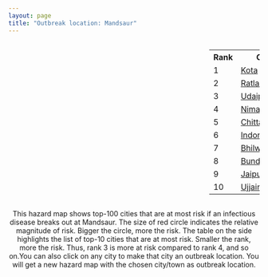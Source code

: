 ```yaml
---
layout: page
title: "Outbreak location: Mandsaur"
---
```

<div style="width: 100%; overflow: auto;">
<div style="width: 75%; float: left;">
<div id="mapid">
<script src="https://buda-magenta.github.io/hazard_map/load_map.js"></script>

<script>
var marker_outbreak = L.marker([24.265131, 75.387182],{"autoPan": true}).addTo(map); marker_outbreak.bindTooltip("Mandsaur").openTooltip();

var circle_1 = L.circle([25.196826, 76.000893], {"pane": "markerPane", "color": "red", "fill": true, "fillOpacity": 0.2, "fillRule": "evenodd", "lineCap": "round", "lineJoin": "round", "opacity": 1.0, "radius": 87891, "stroke": true, "weight": 3}).addTo(map);
circle_1.bindTooltip("Kota<br>rank: 1<br>hazard index: 0.087892")
circle_1.bindPopup('<a href="https://buda-magenta.github.io/hazard_map/Kota">Kota</a>')

var circle_2 = L.circle([23.480592, 74.917790], {"pane": "markerPane", "color": "red", "fill": true, "fillOpacity": 0.2, "fillRule": "evenodd", "lineCap": "round", "lineJoin": "round", "opacity": 1.0, "radius": 68873, "stroke": true, "weight": 3}).addTo(map);
circle_2.bindTooltip("Ratlam<br>rank: 2<br>hazard index: 0.068873")
circle_2.bindPopup('<a href="https://buda-magenta.github.io/hazard_map/Ratlam">Ratlam</a>')

var circle_3 = L.circle([24.578721, 73.686257], {"pane": "markerPane", "color": "red", "fill": true, "fillOpacity": 0.2, "fillRule": "evenodd", "lineCap": "round", "lineJoin": "round", "opacity": 1.0, "radius": 53631, "stroke": true, "weight": 3}).addTo(map);
circle_3.bindTooltip("Udaipur<br>rank: 3<br>hazard index: 0.053631")
circle_3.bindPopup('<a href="https://buda-magenta.github.io/hazard_map/Udaipur">Udaipur</a>')

var circle_4 = L.circle([24.462465, 74.850114], {"pane": "markerPane", "color": "red", "fill": true, "fillOpacity": 0.2, "fillRule": "evenodd", "lineCap": "round", "lineJoin": "round", "opacity": 1.0, "radius": 43296, "stroke": true, "weight": 3}).addTo(map);
circle_4.bindTooltip("Nimach<br>rank: 4<br>hazard index: 0.043296")
circle_4.bindPopup('<a href="https://buda-magenta.github.io/hazard_map/Nimach">Nimach</a>')

var circle_5 = L.circle([24.500000, 74.500000], {"pane": "markerPane", "color": "red", "fill": true, "fillOpacity": 0.2, "fillRule": "evenodd", "lineCap": "round", "lineJoin": "round", "opacity": 1.0, "radius": 39410, "stroke": true, "weight": 3}).addTo(map);
circle_5.bindTooltip("Chittaurgarh<br>rank: 5<br>hazard index: 0.039411")
circle_5.bindPopup('<a href="https://buda-magenta.github.io/hazard_map/Chittaurgarh">Chittaurgarh</a>')

var circle_6 = L.circle([22.720362, 75.868200], {"pane": "markerPane", "color": "red", "fill": true, "fillOpacity": 0.2, "fillRule": "evenodd", "lineCap": "round", "lineJoin": "round", "opacity": 1.0, "radius": 29791, "stroke": true, "weight": 3}).addTo(map);
circle_6.bindTooltip("Indore<br>rank: 6<br>hazard index: 0.029791")
circle_6.bindPopup('<a href="https://buda-magenta.github.io/hazard_map/Indore">Indore</a>')

var circle_7 = L.circle([25.488773, 74.699613], {"pane": "markerPane", "color": "red", "fill": true, "fillOpacity": 0.2, "fillRule": "evenodd", "lineCap": "round", "lineJoin": "round", "opacity": 1.0, "radius": 13349, "stroke": true, "weight": 3}).addTo(map);
circle_7.bindTooltip("Bhilwara<br>rank: 7<br>hazard index: 0.013350")
circle_7.bindPopup('<a href="https://buda-magenta.github.io/hazard_map/Bhilwara">Bhilwara</a>')

var circle_8 = L.circle([25.500000, 75.833333], {"pane": "markerPane", "color": "red", "fill": true, "fillOpacity": 0.2, "fillRule": "evenodd", "lineCap": "round", "lineJoin": "round", "opacity": 1.0, "radius": 8869, "stroke": true, "weight": 3}).addTo(map);
circle_8.bindTooltip("Bundi<br>rank: 8<br>hazard index: 0.008870")
circle_8.bindPopup('<a href="https://buda-magenta.github.io/hazard_map/Bundi">Bundi</a>')

var circle_9 = L.circle([26.915458, 75.818982], {"pane": "markerPane", "color": "red", "fill": true, "fillOpacity": 0.2, "fillRule": "evenodd", "lineCap": "round", "lineJoin": "round", "opacity": 1.0, "radius": 8629, "stroke": true, "weight": 3}).addTo(map);
circle_9.bindTooltip("Jaipur<br>rank: 9<br>hazard index: 0.008629")
circle_9.bindPopup('<a href="https://buda-magenta.github.io/hazard_map/Jaipur">Jaipur</a>')

var circle_10 = L.circle([23.174597, 75.785142], {"pane": "markerPane", "color": "red", "fill": true, "fillOpacity": 0.2, "fillRule": "evenodd", "lineCap": "round", "lineJoin": "round", "opacity": 1.0, "radius": 7390, "stroke": true, "weight": 3}).addTo(map);
circle_10.bindTooltip("Ujjain<br>rank: 10<br>hazard index: 0.007390")
circle_10.bindPopup('<a href="https://buda-magenta.github.io/hazard_map/Ujjain">Ujjain</a>')

var circle_11 = L.circle([23.000000, 76.166667], {"pane": "markerPane", "color": "red", "fill": true, "fillOpacity": 0.2, "fillRule": "evenodd", "lineCap": "round", "lineJoin": "round", "opacity": 1.0, "radius": 3892, "stroke": true, "weight": 3}).addTo(map);
circle_11.bindTooltip("Dewas<br>rank: 11<br>hazard index: 0.003892")
circle_11.bindPopup('<a href="https://buda-magenta.github.io/hazard_map/Dewas">Dewas</a>')

var circle_12 = L.circle([28.651718, 77.221939], {"pane": "markerPane", "color": "red", "fill": true, "fillOpacity": 0.2, "fillRule": "evenodd", "lineCap": "round", "lineJoin": "round", "opacity": 1.0, "radius": 3496, "stroke": true, "weight": 3}).addTo(map);
circle_12.bindTooltip("Delhi<br>rank: 12<br>hazard index: 0.003497")
circle_12.bindPopup('<a href="https://buda-magenta.github.io/hazard_map/Delhi">Delhi</a>')

var circle_13 = L.circle([23.258486, 77.401989], {"pane": "markerPane", "color": "red", "fill": true, "fillOpacity": 0.2, "fillRule": "evenodd", "lineCap": "round", "lineJoin": "round", "opacity": 1.0, "radius": 2930, "stroke": true, "weight": 3}).addTo(map);
circle_13.bindTooltip("Bhopal<br>rank: 13<br>hazard index: 0.002931")
circle_13.bindPopup('<a href="https://buda-magenta.github.io/hazard_map/Bhopal">Bhopal</a>')

var circle_14 = L.circle([24.917151, 76.696403], {"pane": "markerPane", "color": "red", "fill": true, "fillOpacity": 0.2, "fillRule": "evenodd", "lineCap": "round", "lineJoin": "round", "opacity": 1.0, "radius": 2540, "stroke": true, "weight": 3}).addTo(map);
circle_14.bindTooltip("Baran<br>rank: 14<br>hazard index: 0.002540")
circle_14.bindPopup('<a href="https://buda-magenta.github.io/hazard_map/Baran">Baran</a>')

var circle_15 = L.circle([24.935635, 82.647701], {"pane": "markerPane", "color": "red", "fill": true, "fillOpacity": 0.2, "fillRule": "evenodd", "lineCap": "round", "lineJoin": "round", "opacity": 1.0, "radius": 2059, "stroke": true, "weight": 3}).addTo(map);
circle_15.bindTooltip("Mirzapur<br>rank: 15<br>hazard index: 0.002060")
circle_15.bindPopup('<a href="https://buda-magenta.github.io/hazard_map/Mirzapur">Mirzapur</a>')

var circle_16 = L.circle([26.229141, 76.304533], {"pane": "markerPane", "color": "red", "fill": true, "fillOpacity": 0.2, "fillRule": "evenodd", "lineCap": "round", "lineJoin": "round", "opacity": 1.0, "radius": 2009, "stroke": true, "weight": 3}).addTo(map);
circle_16.bindTooltip("Sawai Madhopur<br>rank: 16<br>hazard index: 0.002009")
circle_16.bindPopup('<a href="https://buda-magenta.github.io/hazard_map/Sawai_Madhopur">Sawai Madhopur</a>')

var circle_17 = L.circle([23.587548, 75.675679], {"pane": "markerPane", "color": "red", "fill": true, "fillOpacity": 0.2, "fillRule": "evenodd", "lineCap": "round", "lineJoin": "round", "opacity": 1.0, "radius": 1951, "stroke": true, "weight": 3}).addTo(map);
circle_17.bindTooltip("Nagda<br>rank: 17<br>hazard index: 0.001951")
circle_17.bindPopup('<a href="https://buda-magenta.github.io/hazard_map/Nagda">Nagda</a>')

var circle_18 = L.circle([19.075990, 72.877393], {"pane": "markerPane", "color": "red", "fill": true, "fillOpacity": 0.2, "fillRule": "evenodd", "lineCap": "round", "lineJoin": "round", "opacity": 1.0, "radius": 1857, "stroke": true, "weight": 3}).addTo(map);
circle_18.bindTooltip("Mumbai<br>rank: 18<br>hazard index: 0.001858")
circle_18.bindPopup('<a href="https://buda-magenta.github.io/hazard_map/Mumbai">Mumbai</a>')

var circle_19 = L.circle([26.469100, 74.639000], {"pane": "markerPane", "color": "red", "fill": true, "fillOpacity": 0.2, "fillRule": "evenodd", "lineCap": "round", "lineJoin": "round", "opacity": 1.0, "radius": 1724, "stroke": true, "weight": 3}).addTo(map);
circle_19.bindTooltip("Ajmer<br>rank: 19<br>hazard index: 0.001725")
circle_19.bindPopup('<a href="https://buda-magenta.github.io/hazard_map/Ajmer">Ajmer</a>')

var circle_20 = L.circle([26.296772, 73.035143], {"pane": "markerPane", "color": "red", "fill": true, "fillOpacity": 0.2, "fillRule": "evenodd", "lineCap": "round", "lineJoin": "round", "opacity": 1.0, "radius": 1072, "stroke": true, "weight": 3}).addTo(map);
circle_20.bindTooltip("Jodhpur<br>rank: 20<br>hazard index: 0.001073")
circle_20.bindPopup('<a href="https://buda-magenta.github.io/hazard_map/Jodhpur">Jodhpur</a>')

var circle_21 = L.circle([24.500000, 77.500000], {"pane": "markerPane", "color": "red", "fill": true, "fillOpacity": 0.2, "fillRule": "evenodd", "lineCap": "round", "lineJoin": "round", "opacity": 1.0, "radius": 969, "stroke": true, "weight": 3}).addTo(map);
circle_21.bindTooltip("Guna<br>rank: 21<br>hazard index: 0.000970")
circle_21.bindPopup('<a href="https://buda-magenta.github.io/hazard_map/Guna">Guna</a>')

var circle_22 = L.circle([23.160894, 79.949770], {"pane": "markerPane", "color": "red", "fill": true, "fillOpacity": 0.2, "fillRule": "evenodd", "lineCap": "round", "lineJoin": "round", "opacity": 1.0, "radius": 812, "stroke": true, "weight": 3}).addTo(map);
circle_22.bindTooltip("Jabalpur<br>rank: 22<br>hazard index: 0.000813")
circle_22.bindPopup('<a href="https://buda-magenta.github.io/hazard_map/Jabalpur">Jabalpur</a>')

var circle_23 = L.circle([21.818774, 75.606458], {"pane": "markerPane", "color": "red", "fill": true, "fillOpacity": 0.2, "fillRule": "evenodd", "lineCap": "round", "lineJoin": "round", "opacity": 1.0, "radius": 704, "stroke": true, "weight": 3}).addTo(map);
circle_23.bindTooltip("Khargone<br>rank: 23<br>hazard index: 0.000704")
circle_23.bindPopup('<a href="https://buda-magenta.github.io/hazard_map/Khargone">Khargone</a>')

var circle_24 = L.circle([26.203725, 78.157363], {"pane": "markerPane", "color": "red", "fill": true, "fillOpacity": 0.2, "fillRule": "evenodd", "lineCap": "round", "lineJoin": "round", "opacity": 1.0, "radius": 658, "stroke": true, "weight": 3}).addTo(map);
circle_24.bindTooltip("Gwalior<br>rank: 24<br>hazard index: 0.000658")
circle_24.bindPopup('<a href="https://buda-magenta.github.io/hazard_map/Gwalior">Gwalior</a>')

var circle_25 = L.circle([23.493079, 74.348402], {"pane": "markerPane", "color": "red", "fill": true, "fillOpacity": 0.2, "fillRule": "evenodd", "lineCap": "round", "lineJoin": "round", "opacity": 1.0, "radius": 580, "stroke": true, "weight": 3}).addTo(map);
circle_25.bindTooltip("Banswara<br>rank: 25<br>hazard index: 0.000580")
circle_25.bindPopup('<a href="https://buda-magenta.github.io/hazard_map/Banswara">Banswara</a>')

var circle_26 = L.circle([26.838100, 80.934600], {"pane": "markerPane", "color": "red", "fill": true, "fillOpacity": 0.2, "fillRule": "evenodd", "lineCap": "round", "lineJoin": "round", "opacity": 1.0, "radius": 576, "stroke": true, "weight": 3}).addTo(map);
circle_26.bindTooltip("Lucknow<br>rank: 26<br>hazard index: 0.000576")
circle_26.bindPopup('<a href="https://buda-magenta.github.io/hazard_map/Lucknow">Lucknow</a>')

var circle_27 = L.circle([25.531031, 78.652689], {"pane": "markerPane", "color": "red", "fill": true, "fillOpacity": 0.2, "fillRule": "evenodd", "lineCap": "round", "lineJoin": "round", "opacity": 1.0, "radius": 575, "stroke": true, "weight": 3}).addTo(map);
circle_27.bindTooltip("Jhansi<br>rank: 27<br>hazard index: 0.000576")
circle_27.bindPopup('<a href="https://buda-magenta.github.io/hazard_map/Jhansi">Jhansi</a>')

var circle_28 = L.circle([25.604091, 73.415609], {"pane": "markerPane", "color": "red", "fill": true, "fillOpacity": 0.2, "fillRule": "evenodd", "lineCap": "round", "lineJoin": "round", "opacity": 1.0, "radius": 479, "stroke": true, "weight": 3}).addTo(map);
circle_28.bindTooltip("Pali<br>rank: 28<br>hazard index: 0.000479")
circle_28.bindPopup('<a href="https://buda-magenta.github.io/hazard_map/Pali">Pali</a>')

var circle_29 = L.circle([26.122147, 75.663754], {"pane": "markerPane", "color": "red", "fill": true, "fillOpacity": 0.2, "fillRule": "evenodd", "lineCap": "round", "lineJoin": "round", "opacity": 1.0, "radius": 363, "stroke": true, "weight": 3}).addTo(map);
circle_29.bindTooltip("Tonk<br>rank: 29<br>hazard index: 0.000363")
circle_29.bindPopup('<a href="https://buda-magenta.github.io/hazard_map/Tonk">Tonk</a>')

var circle_30 = L.circle([26.460914, 80.321759], {"pane": "markerPane", "color": "red", "fill": true, "fillOpacity": 0.2, "fillRule": "evenodd", "lineCap": "round", "lineJoin": "round", "opacity": 1.0, "radius": 342, "stroke": true, "weight": 3}).addTo(map);
circle_30.bindTooltip("Kanpur<br>rank: 30<br>hazard index: 0.000343")
circle_30.bindPopup('<a href="https://buda-magenta.github.io/hazard_map/Kanpur">Kanpur</a>')

var circle_31 = L.circle([23.021624, 72.579707], {"pane": "markerPane", "color": "red", "fill": true, "fillOpacity": 0.2, "fillRule": "evenodd", "lineCap": "round", "lineJoin": "round", "opacity": 1.0, "radius": 262, "stroke": true, "weight": 3}).addTo(map);
circle_31.bindTooltip("Ahmedabad<br>rank: 31<br>hazard index: 0.000263")
circle_31.bindPopup('<a href="https://buda-magenta.github.io/hazard_map/Ahmedabad">Ahmedabad</a>')

var circle_32 = L.circle([23.809612, 78.759114], {"pane": "markerPane", "color": "red", "fill": true, "fillOpacity": 0.2, "fillRule": "evenodd", "lineCap": "round", "lineJoin": "round", "opacity": 1.0, "radius": 251, "stroke": true, "weight": 3}).addTo(map);
circle_32.bindTooltip("Sagar<br>rank: 32<br>hazard index: 0.000252")
circle_32.bindPopup('<a href="https://buda-magenta.github.io/hazard_map/Sagar">Sagar</a>')

var circle_33 = L.circle([26.653396, 77.624206], {"pane": "markerPane", "color": "red", "fill": true, "fillOpacity": 0.2, "fillRule": "evenodd", "lineCap": "round", "lineJoin": "round", "opacity": 1.0, "radius": 246, "stroke": true, "weight": 3}).addTo(map);
circle_33.bindTooltip("Dhaulpur<br>rank: 33<br>hazard index: 0.000246")
circle_33.bindPopup('<a href="https://buda-magenta.github.io/hazard_map/Dhaulpur">Dhaulpur</a>')

var circle_34 = L.circle([26.588559, 74.861097], {"pane": "markerPane", "color": "red", "fill": true, "fillOpacity": 0.2, "fillRule": "evenodd", "lineCap": "round", "lineJoin": "round", "opacity": 1.0, "radius": 228, "stroke": true, "weight": 3}).addTo(map);
circle_34.bindTooltip("Kishangarh<br>rank: 34<br>hazard index: 0.000228")
circle_34.bindPopup('<a href="https://buda-magenta.github.io/hazard_map/Kishangarh">Kishangarh</a>')

var circle_35 = L.circle([24.197443, 82.666145], {"pane": "markerPane", "color": "red", "fill": true, "fillOpacity": 0.2, "fillRule": "evenodd", "lineCap": "round", "lineJoin": "round", "opacity": 1.0, "radius": 219, "stroke": true, "weight": 3}).addTo(map);
circle_35.bindTooltip("Singrauli<br>rank: 35<br>hazard index: 0.000220")
circle_35.bindPopup('<a href="https://buda-magenta.github.io/hazard_map/Singrauli">Singrauli</a>')

var circle_36 = L.circle([21.170200, 72.831100], {"pane": "markerPane", "color": "red", "fill": true, "fillOpacity": 0.2, "fillRule": "evenodd", "lineCap": "round", "lineJoin": "round", "opacity": 1.0, "radius": 213, "stroke": true, "weight": 3}).addTo(map);
circle_36.bindTooltip("Surat<br>rank: 36<br>hazard index: 0.000214")
circle_36.bindPopup('<a href="https://buda-magenta.github.io/hazard_map/Surat">Surat</a>')

var circle_37 = L.circle([23.833962, 80.392456], {"pane": "markerPane", "color": "red", "fill": true, "fillOpacity": 0.2, "fillRule": "evenodd", "lineCap": "round", "lineJoin": "round", "opacity": 1.0, "radius": 204, "stroke": true, "weight": 3}).addTo(map);
circle_37.bindTooltip("Murwara<br>rank: 37<br>hazard index: 0.000204")
circle_37.bindPopup('<a href="https://buda-magenta.github.io/hazard_map/Murwara">Murwara</a>')

var circle_38 = L.circle([25.375241, 77.828119], {"pane": "markerPane", "color": "red", "fill": true, "fillOpacity": 0.2, "fillRule": "evenodd", "lineCap": "round", "lineJoin": "round", "opacity": 1.0, "radius": 183, "stroke": true, "weight": 3}).addTo(map);
circle_38.bindTooltip("Shivpuri<br>rank: 38<br>hazard index: 0.000183")
circle_38.bindPopup('<a href="https://buda-magenta.github.io/hazard_map/Shivpuri">Shivpuri</a>')

var circle_39 = L.circle([12.979120, 77.591300], {"pane": "markerPane", "color": "red", "fill": true, "fillOpacity": 0.2, "fillRule": "evenodd", "lineCap": "round", "lineJoin": "round", "opacity": 1.0, "radius": 178, "stroke": true, "weight": 3}).addTo(map);
circle_39.bindTooltip("Bangalore<br>rank: 39<br>hazard index: 0.000179")
circle_39.bindPopup('<a href="https://buda-magenta.github.io/hazard_map/Bangalore">Bangalore</a>')

var circle_40 = L.circle([26.099214, 74.312704], {"pane": "markerPane", "color": "red", "fill": true, "fillOpacity": 0.2, "fillRule": "evenodd", "lineCap": "round", "lineJoin": "round", "opacity": 1.0, "radius": 177, "stroke": true, "weight": 3}).addTo(map);
circle_40.bindTooltip("Beawar<br>rank: 40<br>hazard index: 0.000178")
circle_40.bindPopup('<a href="https://buda-magenta.github.io/hazard_map/Beawar">Beawar</a>')

var circle_41 = L.circle([27.175255, 78.009816], {"pane": "markerPane", "color": "red", "fill": true, "fillOpacity": 0.2, "fillRule": "evenodd", "lineCap": "round", "lineJoin": "round", "opacity": 1.0, "radius": 174, "stroke": true, "weight": 3}).addTo(map);
circle_41.bindTooltip("Agra<br>rank: 41<br>hazard index: 0.000175")
circle_41.bindPopup('<a href="https://buda-magenta.github.io/hazard_map/Agra">Agra</a>')

var circle_42 = L.circle([25.609324, 85.123525], {"pane": "markerPane", "color": "red", "fill": true, "fillOpacity": 0.2, "fillRule": "evenodd", "lineCap": "round", "lineJoin": "round", "opacity": 1.0, "radius": 162, "stroke": true, "weight": 3}).addTo(map);
circle_42.bindTooltip("Patna<br>rank: 42<br>hazard index: 0.000163")
circle_42.bindPopup('<a href="https://buda-magenta.github.io/hazard_map/Patna">Patna</a>')

var circle_43 = L.circle([13.083694, 80.270186], {"pane": "markerPane", "color": "red", "fill": true, "fillOpacity": 0.2, "fillRule": "evenodd", "lineCap": "round", "lineJoin": "round", "opacity": 1.0, "radius": 143, "stroke": true, "weight": 3}).addTo(map);
circle_43.bindTooltip("Chennai<br>rank: 43<br>hazard index: 0.000143")
circle_43.bindPopup('<a href="https://buda-magenta.github.io/hazard_map/Chennai">Chennai</a>')

var circle_44 = L.circle([22.541418, 88.357691], {"pane": "markerPane", "color": "red", "fill": true, "fillOpacity": 0.2, "fillRule": "evenodd", "lineCap": "round", "lineJoin": "round", "opacity": 1.0, "radius": 135, "stroke": true, "weight": 3}).addTo(map);
circle_44.bindTooltip("Kolkata<br>rank: 44<br>hazard index: 0.000135")
circle_44.bindPopup('<a href="https://buda-magenta.github.io/hazard_map/Kolkata">Kolkata</a>')

var circle_45 = L.circle([28.015929, 73.317137], {"pane": "markerPane", "color": "red", "fill": true, "fillOpacity": 0.2, "fillRule": "evenodd", "lineCap": "round", "lineJoin": "round", "opacity": 1.0, "radius": 134, "stroke": true, "weight": 3}).addTo(map);
circle_45.bindTooltip("Bikaner<br>rank: 45<br>hazard index: 0.000134")
circle_45.bindPopup('<a href="https://buda-magenta.github.io/hazard_map/Bikaner">Bikaner</a>')

var circle_46 = L.circle([25.438130, 81.833800], {"pane": "markerPane", "color": "red", "fill": true, "fillOpacity": 0.2, "fillRule": "evenodd", "lineCap": "round", "lineJoin": "round", "opacity": 1.0, "radius": 130, "stroke": true, "weight": 3}).addTo(map);
circle_46.bindTooltip("Allahabad<br>rank: 46<br>hazard index: 0.000131")
circle_46.bindPopup('<a href="https://buda-magenta.github.io/hazard_map/Allahabad">Allahabad</a>')

var circle_47 = L.circle([27.639077, 76.614452], {"pane": "markerPane", "color": "red", "fill": true, "fillOpacity": 0.2, "fillRule": "evenodd", "lineCap": "round", "lineJoin": "round", "opacity": 1.0, "radius": 129, "stroke": true, "weight": 3}).addTo(map);
circle_47.bindTooltip("Alwar<br>rank: 47<br>hazard index: 0.000129")
circle_47.bindPopup('<a href="https://buda-magenta.github.io/hazard_map/Alwar">Alwar</a>')

var circle_48 = L.circle([17.388786, 78.461065], {"pane": "markerPane", "color": "red", "fill": true, "fillOpacity": 0.2, "fillRule": "evenodd", "lineCap": "round", "lineJoin": "round", "opacity": 1.0, "radius": 125, "stroke": true, "weight": 3}).addTo(map);
circle_48.bindTooltip("Hyderabad<br>rank: 48<br>hazard index: 0.000125")
circle_48.bindPopup('<a href="https://buda-magenta.github.io/hazard_map/Hyderabad">Hyderabad</a>')

var circle_49 = L.circle([20.993276, 75.839983], {"pane": "markerPane", "color": "red", "fill": true, "fillOpacity": 0.2, "fillRule": "evenodd", "lineCap": "round", "lineJoin": "round", "opacity": 1.0, "radius": 124, "stroke": true, "weight": 3}).addTo(map);
circle_49.bindTooltip("Bhusawal<br>rank: 49<br>hazard index: 0.000125")
circle_49.bindPopup('<a href="https://buda-magenta.github.io/hazard_map/Bhusawal">Bhusawal</a>')

var circle_50 = L.circle([23.223288, 72.649227], {"pane": "markerPane", "color": "red", "fill": true, "fillOpacity": 0.2, "fillRule": "evenodd", "lineCap": "round", "lineJoin": "round", "opacity": 1.0, "radius": 124, "stroke": true, "weight": 3}).addTo(map);
circle_50.bindTooltip("Gandhinagar<br>rank: 50<br>hazard index: 0.000124")
circle_50.bindPopup('<a href="https://buda-magenta.github.io/hazard_map/Gandhinagar">Gandhinagar</a>')

var circle_51 = L.circle([23.666667, 72.500000], {"pane": "markerPane", "color": "red", "fill": true, "fillOpacity": 0.2, "fillRule": "evenodd", "lineCap": "round", "lineJoin": "round", "opacity": 1.0, "radius": 118, "stroke": true, "weight": 3}).addTo(map);
circle_51.bindTooltip("Mahesana<br>rank: 51<br>hazard index: 0.000119")
circle_51.bindPopup('<a href="https://buda-magenta.github.io/hazard_map/Mahesana">Mahesana</a>')

var circle_52 = L.circle([23.115688, 77.066239], {"pane": "markerPane", "color": "red", "fill": true, "fillOpacity": 0.2, "fillRule": "evenodd", "lineCap": "round", "lineJoin": "round", "opacity": 1.0, "radius": 116, "stroke": true, "weight": 3}).addTo(map);
circle_52.bindTooltip("Sehore<br>rank: 52<br>hazard index: 0.000116")
circle_52.bindPopup('<a href="https://buda-magenta.github.io/hazard_map/Sehore">Sehore</a>')

var circle_53 = L.circle([23.750000, 79.583333], {"pane": "markerPane", "color": "red", "fill": true, "fillOpacity": 0.2, "fillRule": "evenodd", "lineCap": "round", "lineJoin": "round", "opacity": 1.0, "radius": 115, "stroke": true, "weight": 3}).addTo(map);
circle_53.bindTooltip("Damoh<br>rank: 53<br>hazard index: 0.000115")
circle_53.bindPopup('<a href="https://buda-magenta.github.io/hazard_map/Damoh">Damoh</a>')

var circle_54 = L.circle([26.166667, 77.500000], {"pane": "markerPane", "color": "red", "fill": true, "fillOpacity": 0.2, "fillRule": "evenodd", "lineCap": "round", "lineJoin": "round", "opacity": 1.0, "radius": 108, "stroke": true, "weight": 3}).addTo(map);
circle_54.bindTooltip("Morena<br>rank: 54<br>hazard index: 0.000109")
circle_54.bindPopup('<a href="https://buda-magenta.github.io/hazard_map/Morena">Morena</a>')

var circle_55 = L.circle([25.335649, 83.007629], {"pane": "markerPane", "color": "red", "fill": true, "fillOpacity": 0.2, "fillRule": "evenodd", "lineCap": "round", "lineJoin": "round", "opacity": 1.0, "radius": 108, "stroke": true, "weight": 3}).addTo(map);
circle_55.bindTooltip("Varanasi<br>rank: 55<br>hazard index: 0.000108")
circle_55.bindPopup('<a href="https://buda-magenta.github.io/hazard_map/Varanasi">Varanasi</a>')

var circle_56 = L.circle([26.732501, 77.036312], {"pane": "markerPane", "color": "red", "fill": true, "fillOpacity": 0.2, "fillRule": "evenodd", "lineCap": "round", "lineJoin": "round", "opacity": 1.0, "radius": 105, "stroke": true, "weight": 3}).addTo(map);
circle_56.bindTooltip("Hindaun<br>rank: 56<br>hazard index: 0.000105")
circle_56.bindPopup('<a href="https://buda-magenta.github.io/hazard_map/Hindaun">Hindaun</a>')

var circle_57 = L.circle([21.977864, 76.568828], {"pane": "markerPane", "color": "red", "fill": true, "fillOpacity": 0.2, "fillRule": "evenodd", "lineCap": "round", "lineJoin": "round", "opacity": 1.0, "radius": 104, "stroke": true, "weight": 3}).addTo(map);
circle_57.bindTooltip("Khandwa<br>rank: 57<br>hazard index: 0.000105")
circle_57.bindPopup('<a href="https://buda-magenta.github.io/hazard_map/Khandwa">Khandwa</a>')

var circle_58 = L.circle([19.194329, 72.970178], {"pane": "markerPane", "color": "red", "fill": true, "fillOpacity": 0.2, "fillRule": "evenodd", "lineCap": "round", "lineJoin": "round", "opacity": 1.0, "radius": 103, "stroke": true, "weight": 3}).addTo(map);
circle_58.bindTooltip("Thane<br>rank: 58<br>hazard index: 0.000104")
circle_58.bindPopup('<a href="https://buda-magenta.github.io/hazard_map/Thane">Thane</a>')

var circle_59 = L.circle([23.916667, 78.000000], {"pane": "markerPane", "color": "red", "fill": true, "fillOpacity": 0.2, "fillRule": "evenodd", "lineCap": "round", "lineJoin": "round", "opacity": 1.0, "radius": 102, "stroke": true, "weight": 3}).addTo(map);
circle_59.bindTooltip("Vidisha<br>rank: 59<br>hazard index: 0.000103")
circle_59.bindPopup('<a href="https://buda-magenta.github.io/hazard_map/Vidisha">Vidisha</a>')

var circle_60 = L.circle([28.457876, 79.405571], {"pane": "markerPane", "color": "red", "fill": true, "fillOpacity": 0.2, "fillRule": "evenodd", "lineCap": "round", "lineJoin": "round", "opacity": 1.0, "radius": 99, "stroke": true, "weight": 3}).addTo(map);
circle_60.bindTooltip("Bareilly<br>rank: 60<br>hazard index: 0.000100")
circle_60.bindPopup('<a href="https://buda-magenta.github.io/hazard_map/Bareilly">Bareilly</a>')

var circle_61 = L.circle([24.170979, 72.436638], {"pane": "markerPane", "color": "red", "fill": true, "fillOpacity": 0.2, "fillRule": "evenodd", "lineCap": "round", "lineJoin": "round", "opacity": 1.0, "radius": 98, "stroke": true, "weight": 3}).addTo(map);
circle_61.bindTooltip("Palanpur<br>rank: 61<br>hazard index: 0.000099")
circle_61.bindPopup('<a href="https://buda-magenta.github.io/hazard_map/Palanpur">Palanpur</a>')

var circle_62 = L.circle([27.662826, 75.027926], {"pane": "markerPane", "color": "red", "fill": true, "fillOpacity": 0.2, "fillRule": "evenodd", "lineCap": "round", "lineJoin": "round", "opacity": 1.0, "radius": 92, "stroke": true, "weight": 3}).addTo(map);
circle_62.bindTooltip("Sikar<br>rank: 62<br>hazard index: 0.000092")
circle_62.bindPopup('<a href="https://buda-magenta.github.io/hazard_map/Sikar">Sikar</a>')

var circle_63 = L.circle([27.633333, 77.583333], {"pane": "markerPane", "color": "red", "fill": true, "fillOpacity": 0.2, "fillRule": "evenodd", "lineCap": "round", "lineJoin": "round", "opacity": 1.0, "radius": 92, "stroke": true, "weight": 3}).addTo(map);
circle_63.bindTooltip("Mathura<br>rank: 63<br>hazard index: 0.000092")
circle_63.bindPopup('<a href="https://buda-magenta.github.io/hazard_map/Mathura">Mathura</a>')

var circle_64 = L.circle([24.268349, 72.204387], {"pane": "markerPane", "color": "red", "fill": true, "fillOpacity": 0.2, "fillRule": "evenodd", "lineCap": "round", "lineJoin": "round", "opacity": 1.0, "radius": 89, "stroke": true, "weight": 3}).addTo(map);
circle_64.bindTooltip("Deesa<br>rank: 64<br>hazard index: 0.000090")
circle_64.bindPopup('<a href="https://buda-magenta.github.io/hazard_map/Deesa">Deesa</a>')

var circle_65 = L.circle([22.297314, 73.194257], {"pane": "markerPane", "color": "red", "fill": true, "fillOpacity": 0.2, "fillRule": "evenodd", "lineCap": "round", "lineJoin": "round", "opacity": 1.0, "radius": 83, "stroke": true, "weight": 3}).addTo(map);
circle_65.bindTooltip("Vadodara<br>rank: 65<br>hazard index: 0.000083")
circle_65.bindPopup('<a href="https://buda-magenta.github.io/hazard_map/Vadodara">Vadodara</a>')

var circle_66 = L.circle([18.521428, 73.854454], {"pane": "markerPane", "color": "red", "fill": true, "fillOpacity": 0.2, "fillRule": "evenodd", "lineCap": "round", "lineJoin": "round", "opacity": 1.0, "radius": 77, "stroke": true, "weight": 3}).addTo(map);
circle_66.bindTooltip("Pune<br>rank: 66<br>hazard index: 0.000078")
circle_66.bindPopup('<a href="https://buda-magenta.github.io/hazard_map/Pune">Pune</a>')

var circle_67 = L.circle([29.168807, 75.746110], {"pane": "markerPane", "color": "red", "fill": true, "fillOpacity": 0.2, "fillRule": "evenodd", "lineCap": "round", "lineJoin": "round", "opacity": 1.0, "radius": 76, "stroke": true, "weight": 3}).addTo(map);
circle_67.bindTooltip("Hisar<br>rank: 67<br>hazard index: 0.000076")
circle_67.bindPopup('<a href="https://buda-magenta.github.io/hazard_map/Hisar">Hisar</a>')

var circle_68 = L.circle([15.398403, 73.812918], {"pane": "markerPane", "color": "red", "fill": true, "fillOpacity": 0.2, "fillRule": "evenodd", "lineCap": "round", "lineJoin": "round", "opacity": 1.0, "radius": 75, "stroke": true, "weight": 3}).addTo(map);
circle_68.bindTooltip("Vasco Da Gama<br>rank: 68<br>hazard index: 0.000075")
circle_68.bindPopup('<a href="https://buda-magenta.github.io/hazard_map/Vasco_Da_Gama">Vasco Da Gama</a>')

var circle_69 = L.circle([29.000653, 77.768229], {"pane": "markerPane", "color": "red", "fill": true, "fillOpacity": 0.2, "fillRule": "evenodd", "lineCap": "round", "lineJoin": "round", "opacity": 1.0, "radius": 67, "stroke": true, "weight": 3}).addTo(map);
circle_69.bindTooltip("Meerut<br>rank: 69<br>hazard index: 0.000068")
circle_69.bindPopup('<a href="https://buda-magenta.github.io/hazard_map/Meerut">Meerut</a>')

var circle_70 = L.circle([27.265212, 77.369126], {"pane": "markerPane", "color": "red", "fill": true, "fillOpacity": 0.2, "fillRule": "evenodd", "lineCap": "round", "lineJoin": "round", "opacity": 1.0, "radius": 62, "stroke": true, "weight": 3}).addTo(map);
circle_70.bindTooltip("Bharatpur<br>rank: 70<br>hazard index: 0.000063")
circle_70.bindPopup('<a href="https://buda-magenta.github.io/hazard_map/Bharatpur">Bharatpur</a>')

var circle_71 = L.circle([21.149813, 79.082056], {"pane": "markerPane", "color": "red", "fill": true, "fillOpacity": 0.2, "fillRule": "evenodd", "lineCap": "round", "lineJoin": "round", "opacity": 1.0, "radius": 61, "stroke": true, "weight": 3}).addTo(map);
circle_71.bindTooltip("Nagpur<br>rank: 71<br>hazard index: 0.000062")
circle_71.bindPopup('<a href="https://buda-magenta.github.io/hazard_map/Nagpur">Nagpur</a>')

var circle_72 = L.circle([22.778500, 73.624516], {"pane": "markerPane", "color": "red", "fill": true, "fillOpacity": 0.2, "fillRule": "evenodd", "lineCap": "round", "lineJoin": "round", "opacity": 1.0, "radius": 60, "stroke": true, "weight": 3}).addTo(map);
circle_72.bindTooltip("Godhra<br>rank: 72<br>hazard index: 0.000060")
circle_72.bindPopup('<a href="https://buda-magenta.github.io/hazard_map/Godhra">Godhra</a>')

var circle_73 = L.circle([28.428262, 77.002700], {"pane": "markerPane", "color": "red", "fill": true, "fillOpacity": 0.2, "fillRule": "evenodd", "lineCap": "round", "lineJoin": "round", "opacity": 1.0, "radius": 60, "stroke": true, "weight": 3}).addTo(map);
circle_73.bindTooltip("Gurgaon<br>rank: 73<br>hazard index: 0.000060")
circle_73.bindPopup('<a href="https://buda-magenta.github.io/hazard_map/Gurgaon">Gurgaon</a>')

var circle_74 = L.circle([25.280733, 83.125128], {"pane": "markerPane", "color": "red", "fill": true, "fillOpacity": 0.2, "fillRule": "evenodd", "lineCap": "round", "lineJoin": "round", "opacity": 1.0, "radius": 59, "stroke": true, "weight": 3}).addTo(map);
circle_74.bindTooltip("Mughal Sarai<br>rank: 74<br>hazard index: 0.000060")
circle_74.bindPopup('<a href="https://buda-magenta.github.io/hazard_map/Mughal_Sarai">Mughal Sarai</a>')

var circle_75 = L.circle([21.237947, 81.633683], {"pane": "markerPane", "color": "red", "fill": true, "fillOpacity": 0.2, "fillRule": "evenodd", "lineCap": "round", "lineJoin": "round", "opacity": 1.0, "radius": 51, "stroke": true, "weight": 3}).addTo(map);
circle_75.bindTooltip("Raipur<br>rank: 75<br>hazard index: 0.000052")
circle_75.bindPopup('<a href="https://buda-magenta.github.io/hazard_map/Raipur">Raipur</a>')

var circle_76 = L.circle([28.402979, 77.310384], {"pane": "markerPane", "color": "red", "fill": true, "fillOpacity": 0.2, "fillRule": "evenodd", "lineCap": "round", "lineJoin": "round", "opacity": 1.0, "radius": 45, "stroke": true, "weight": 3}).addTo(map);
circle_76.bindTooltip("Faridabad<br>rank: 76<br>hazard index: 0.000045")
circle_76.bindPopup('<a href="https://buda-magenta.github.io/hazard_map/Faridabad">Faridabad</a>')

var circle_77 = L.circle([30.909016, 75.851601], {"pane": "markerPane", "color": "red", "fill": true, "fillOpacity": 0.2, "fillRule": "evenodd", "lineCap": "round", "lineJoin": "round", "opacity": 1.0, "radius": 43, "stroke": true, "weight": 3}).addTo(map);
circle_77.bindTooltip("Ludhiana<br>rank: 77<br>hazard index: 0.000043")
circle_77.bindPopup('<a href="https://buda-magenta.github.io/hazard_map/Ludhiana">Ludhiana</a>')

var circle_78 = L.circle([22.383333, 82.133333], {"pane": "markerPane", "color": "red", "fill": true, "fillOpacity": 0.2, "fillRule": "evenodd", "lineCap": "round", "lineJoin": "round", "opacity": 1.0, "radius": 42, "stroke": true, "weight": 3}).addTo(map);
circle_78.bindTooltip("Bilaspur<br>rank: 78<br>hazard index: 0.000043")
circle_78.bindPopup('<a href="https://buda-magenta.github.io/hazard_map/Bilaspur">Bilaspur</a>')

var circle_79 = L.circle([28.206144, 74.691907], {"pane": "markerPane", "color": "red", "fill": true, "fillOpacity": 0.2, "fillRule": "evenodd", "lineCap": "round", "lineJoin": "round", "opacity": 1.0, "radius": 40, "stroke": true, "weight": 3}).addTo(map);
circle_79.bindTooltip("Churu<br>rank: 79<br>hazard index: 0.000040")
circle_79.bindPopup('<a href="https://buda-magenta.github.io/hazard_map/Churu">Churu</a>')

var circle_80 = L.circle([22.305199, 70.802833], {"pane": "markerPane", "color": "red", "fill": true, "fillOpacity": 0.2, "fillRule": "evenodd", "lineCap": "round", "lineJoin": "round", "opacity": 1.0, "radius": 36, "stroke": true, "weight": 3}).addTo(map);
circle_80.bindTooltip("Rajkot<br>rank: 80<br>hazard index: 0.000037")
circle_80.bindPopup('<a href="https://buda-magenta.github.io/hazard_map/Rajkot">Rajkot</a>')

var circle_81 = L.circle([27.060786, 74.176675], {"pane": "markerPane", "color": "red", "fill": true, "fillOpacity": 0.2, "fillRule": "evenodd", "lineCap": "round", "lineJoin": "round", "opacity": 1.0, "radius": 36, "stroke": true, "weight": 3}).addTo(map);
circle_81.bindTooltip("Nagaur<br>rank: 81<br>hazard index: 0.000037")
circle_81.bindPopup('<a href="https://buda-magenta.github.io/hazard_map/Nagaur">Nagaur</a>')

var circle_82 = L.circle([22.610318, 73.461706], {"pane": "markerPane", "color": "red", "fill": true, "fillOpacity": 0.2, "fillRule": "evenodd", "lineCap": "round", "lineJoin": "round", "opacity": 1.0, "radius": 36, "stroke": true, "weight": 3}).addTo(map);
circle_82.bindTooltip("Kalol<br>rank: 82<br>hazard index: 0.000037")
circle_82.bindPopup('<a href="https://buda-magenta.github.io/hazard_map/Kalol">Kalol</a>')

var circle_83 = L.circle([28.901090, 76.580194], {"pane": "markerPane", "color": "red", "fill": true, "fillOpacity": 0.2, "fillRule": "evenodd", "lineCap": "round", "lineJoin": "round", "opacity": 1.0, "radius": 35, "stroke": true, "weight": 3}).addTo(map);
circle_83.bindTooltip("Rohtak<br>rank: 83<br>hazard index: 0.000036")
circle_83.bindPopup('<a href="https://buda-magenta.github.io/hazard_map/Rohtak">Rohtak</a>')

var circle_84 = L.circle([27.912633, 79.746563], {"pane": "markerPane", "color": "red", "fill": true, "fillOpacity": 0.2, "fillRule": "evenodd", "lineCap": "round", "lineJoin": "round", "opacity": 1.0, "radius": 32, "stroke": true, "weight": 3}).addTo(map);
circle_84.bindTooltip("Shahjahanpur<br>rank: 84<br>hazard index: 0.000033")
circle_84.bindPopup('<a href="https://buda-magenta.github.io/hazard_map/Shahjahanpur">Shahjahanpur</a>')

var circle_85 = L.circle([28.863842, 78.805778], {"pane": "markerPane", "color": "red", "fill": true, "fillOpacity": 0.2, "fillRule": "evenodd", "lineCap": "round", "lineJoin": "round", "opacity": 1.0, "radius": 31, "stroke": true, "weight": 3}).addTo(map);
circle_85.bindTooltip("Moradabad<br>rank: 85<br>hazard index: 0.000032")
circle_85.bindPopup('<a href="https://buda-magenta.github.io/hazard_map/Moradabad">Moradabad</a>')

var circle_86 = L.circle([26.500000, 78.750000], {"pane": "markerPane", "color": "red", "fill": true, "fillOpacity": 0.2, "fillRule": "evenodd", "lineCap": "round", "lineJoin": "round", "opacity": 1.0, "radius": 31, "stroke": true, "weight": 3}).addTo(map);
circle_86.bindTooltip("Bhind<br>rank: 86<br>hazard index: 0.000031")
circle_86.bindPopup('<a href="https://buda-magenta.github.io/hazard_map/Bhind">Bhind</a>')

var circle_87 = L.circle([19.794750, 75.077922], {"pane": "markerPane", "color": "red", "fill": true, "fillOpacity": 0.2, "fillRule": "evenodd", "lineCap": "round", "lineJoin": "round", "opacity": 1.0, "radius": 31, "stroke": true, "weight": 3}).addTo(map);
circle_87.bindTooltip("Gangapur<br>rank: 87<br>hazard index: 0.000031")
circle_87.bindPopup('<a href="https://buda-magenta.github.io/hazard_map/Gangapur">Gangapur</a>')

var circle_88 = L.circle([24.500000, 81.000000], {"pane": "markerPane", "color": "red", "fill": true, "fillOpacity": 0.2, "fillRule": "evenodd", "lineCap": "round", "lineJoin": "round", "opacity": 1.0, "radius": 30, "stroke": true, "weight": 3}).addTo(map);
circle_88.bindTooltip("Satna<br>rank: 88<br>hazard index: 0.000031")
circle_88.bindPopup('<a href="https://buda-magenta.github.io/hazard_map/Satna">Satna</a>')

var circle_89 = L.circle([22.600150, 77.926645], {"pane": "markerPane", "color": "red", "fill": true, "fillOpacity": 0.2, "fillRule": "evenodd", "lineCap": "round", "lineJoin": "round", "opacity": 1.0, "radius": 28, "stroke": true, "weight": 3}).addTo(map);
circle_89.bindTooltip("Hoshangabad<br>rank: 89<br>hazard index: 0.000029")
circle_89.bindPopup('<a href="https://buda-magenta.github.io/hazard_map/Hoshangabad">Hoshangabad</a>')

var circle_90 = L.circle([30.325565, 78.043681], {"pane": "markerPane", "color": "red", "fill": true, "fillOpacity": 0.2, "fillRule": "evenodd", "lineCap": "round", "lineJoin": "round", "opacity": 1.0, "radius": 28, "stroke": true, "weight": 3}).addTo(map);
circle_90.bindTooltip("Dehradun<br>rank: 90<br>hazard index: 0.000029")
circle_90.bindPopup('<a href="https://buda-magenta.github.io/hazard_map/Dehradun">Dehradun</a>')

var circle_91 = L.circle([27.701115, 74.464936], {"pane": "markerPane", "color": "red", "fill": true, "fillOpacity": 0.2, "fillRule": "evenodd", "lineCap": "round", "lineJoin": "round", "opacity": 1.0, "radius": 27, "stroke": true, "weight": 3}).addTo(map);
circle_91.bindTooltip("Sujangarh<br>rank: 91<br>hazard index: 0.000028")
circle_91.bindPopup('<a href="https://buda-magenta.github.io/hazard_map/Sujangarh">Sujangarh</a>')

var circle_92 = L.circle([18.627929, 73.800983], {"pane": "markerPane", "color": "red", "fill": true, "fillOpacity": 0.2, "fillRule": "evenodd", "lineCap": "round", "lineJoin": "round", "opacity": 1.0, "radius": 26, "stroke": true, "weight": 3}).addTo(map);
circle_92.bindTooltip("Pimpri Chinchwad<br>rank: 92<br>hazard index: 0.000026")
circle_92.bindPopup('<a href="https://buda-magenta.github.io/hazard_map/Pimpri_Chinchwad">Pimpri Chinchwad</a>')

var circle_93 = L.circle([24.700385, 78.518668], {"pane": "markerPane", "color": "red", "fill": true, "fillOpacity": 0.2, "fillRule": "evenodd", "lineCap": "round", "lineJoin": "round", "opacity": 1.0, "radius": 25, "stroke": true, "weight": 3}).addTo(map);
circle_93.bindTooltip("Lalitpur<br>rank: 93<br>hazard index: 0.000026")
circle_93.bindPopup('<a href="https://buda-magenta.github.io/hazard_map/Lalitpur">Lalitpur</a>')

var circle_94 = L.circle([20.011247, 73.790236], {"pane": "markerPane", "color": "red", "fill": true, "fillOpacity": 0.2, "fillRule": "evenodd", "lineCap": "round", "lineJoin": "round", "opacity": 1.0, "radius": 25, "stroke": true, "weight": 3}).addTo(map);
circle_94.bindTooltip("Nashik<br>rank: 94<br>hazard index: 0.000026")
circle_94.bindPopup('<a href="https://buda-magenta.github.io/hazard_map/Nashik">Nashik</a>')

var circle_95 = L.circle([29.367200, 74.298364], {"pane": "markerPane", "color": "red", "fill": true, "fillOpacity": 0.2, "fillRule": "evenodd", "lineCap": "round", "lineJoin": "round", "opacity": 1.0, "radius": 25, "stroke": true, "weight": 3}).addTo(map);
circle_95.bindTooltip("Hanumangarh<br>rank: 95<br>hazard index: 0.000025")
circle_95.bindPopup('<a href="https://buda-magenta.github.io/hazard_map/Hanumangarh">Hanumangarh</a>')

var circle_96 = L.circle([30.733442, 76.779714], {"pane": "markerPane", "color": "red", "fill": true, "fillOpacity": 0.2, "fillRule": "evenodd", "lineCap": "round", "lineJoin": "round", "opacity": 1.0, "radius": 23, "stroke": true, "weight": 3}).addTo(map);
circle_96.bindTooltip("Chandigarh<br>rank: 96<br>hazard index: 0.000024")
circle_96.bindPopup('<a href="https://buda-magenta.github.io/hazard_map/Chandigarh">Chandigarh</a>')

var circle_97 = L.circle([29.988077, 77.508130], {"pane": "markerPane", "color": "red", "fill": true, "fillOpacity": 0.2, "fillRule": "evenodd", "lineCap": "round", "lineJoin": "round", "opacity": 1.0, "radius": 23, "stroke": true, "weight": 3}).addTo(map);
circle_97.bindTooltip("Saharanpur<br>rank: 97<br>hazard index: 0.000024")
circle_97.bindPopup('<a href="https://buda-magenta.github.io/hazard_map/Saharanpur">Saharanpur</a>')

var circle_98 = L.circle([25.623457, 84.596839], {"pane": "markerPane", "color": "red", "fill": true, "fillOpacity": 0.2, "fillRule": "evenodd", "lineCap": "round", "lineJoin": "round", "opacity": 1.0, "radius": 23, "stroke": true, "weight": 3}).addTo(map);
circle_98.bindTooltip("Arrah<br>rank: 98<br>hazard index: 0.000023")
circle_98.bindPopup('<a href="https://buda-magenta.github.io/hazard_map/Arrah">Arrah</a>')

var circle_99 = L.circle([31.292011, 75.568058], {"pane": "markerPane", "color": "red", "fill": true, "fillOpacity": 0.2, "fillRule": "evenodd", "lineCap": "round", "lineJoin": "round", "opacity": 1.0, "radius": 23, "stroke": true, "weight": 3}).addTo(map);
circle_99.bindTooltip("Jalandhar<br>rank: 99<br>hazard index: 0.000023")
circle_99.bindPopup('<a href="https://buda-magenta.github.io/hazard_map/Jalandhar">Jalandhar</a>')

var circle_100 = L.circle([28.195647, 76.616518], {"pane": "markerPane", "color": "red", "fill": true, "fillOpacity": 0.2, "fillRule": "evenodd", "lineCap": "round", "lineJoin": "round", "opacity": 1.0, "radius": 22, "stroke": true, "weight": 3}).addTo(map);
circle_100.bindTooltip("Rewari<br>rank: 100<br>hazard index: 0.000023")
circle_100.bindPopup('<a href="https://buda-magenta.github.io/hazard_map/Rewari">Rewari</a>')
</script>
</div>
</div>


<div style="width: 20%; float: right;">
<table>
<tr>
<th>Rank</th>
<th>City</th>
</tr>

<tr>
<td>1</td>
<td><a href="https://buda-magenta.github.io/hazard_map/Kota">Kota</a></td>
</tr>

<tr>
<td>2</td>
<td><a href="https://buda-magenta.github.io/hazard_map/Ratlam">Ratlam</a></td>
</tr>

<tr>
<td>3</td>
<td><a href="https://buda-magenta.github.io/hazard_map/Udaipur">Udaipur</a></td>
</tr>

<tr>
<td>4</td>
<td><a href="https://buda-magenta.github.io/hazard_map/Nimach">Nimach</a></td>
</tr>

<tr>
<td>5</td>
<td><a href="https://buda-magenta.github.io/hazard_map/Chittaurgarh">Chittaurgarh</a></td>
</tr>

<tr>
<td>6</td>
<td><a href="https://buda-magenta.github.io/hazard_map/Indore">Indore</a></td>
</tr>

<tr>
<td>7</td>
<td><a href="https://buda-magenta.github.io/hazard_map/Bhilwara">Bhilwara</a></td>
</tr>

<tr>
<td>8</td>
<td><a href="https://buda-magenta.github.io/hazard_map/Bundi">Bundi</a></td>
</tr>

<tr>
<td>9</td>
<td><a href="https://buda-magenta.github.io/hazard_map/Jaipur">Jaipur</a></td>
</tr>

<tr>
<td>10</td>
<td><a href="https://buda-magenta.github.io/hazard_map/Ujjain">Ujjain</a></td>
</tr>

</table>
</div>
</div>


<p align="center">This hazard map shows top-100 cities that are at most risk if an infectious disease breaks out at Mandsaur. The size of red circle indicates the relative magnitude of risk. Bigger the circle, more the risk. The table on the side highlights the list of top-10 cities that are at most risk. Smaller the rank, more the risk. Thus, rank 3 is more at risk compared to rank 4, and so on.You can also click on any city to make that city an outbreak location. You will get a new hazard map with the chosen city/town as outbreak location.
</p>